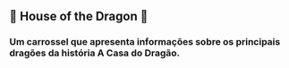## :dragon: House of the Dragon :dragon:

###  Um carrossel que apresenta informações sobre os principais dragões da história A Casa do Dragão.
